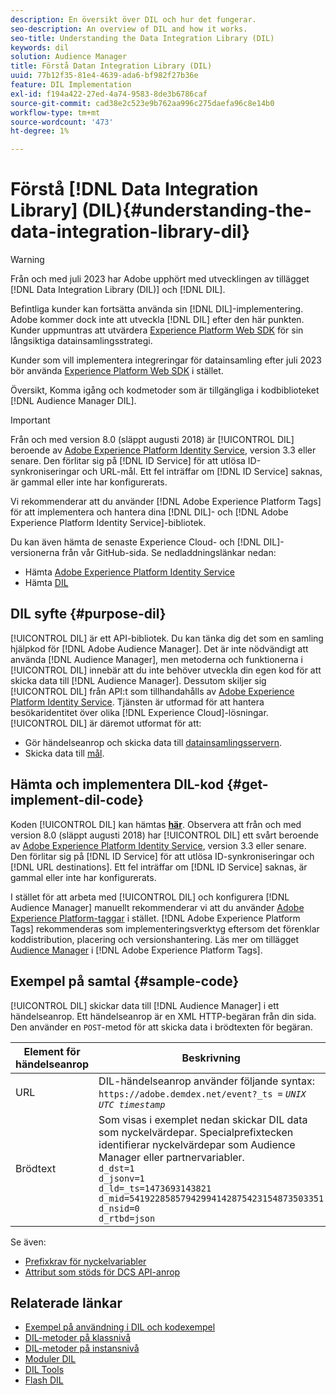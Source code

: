 ```yaml
---
description: En översikt över DIL och hur det fungerar.
seo-description: An overview of DIL and how it works.
seo-title: Understanding the Data Integration Library (DIL)
keywords: dil
solution: Audience Manager
title: Förstå Datan Integration Library (DIL)
uuid: 77b12f35-81e4-4639-ada6-bf982f27b36e
feature: DIL Implementation
exl-id: f194a422-27ed-4a74-9583-8de3b6786caf
source-git-commit: cad38e2c523e9b762aa996c275daefa96c8e14b0
workflow-type: tm+mt
source-wordcount: '473'
ht-degree: 1%

---
```


# Förstå [!DNL Data Integration Library] (DIL){#understanding-the-data-integration-library-dil}

>[!WARNING]
>
>Från och med juli 2023 har Adobe upphört med utvecklingen av tillägget [!DNL Data Integration Library (DIL)] och [!DNL DIL].
>
>Befintliga kunder kan fortsätta använda sin [!DNL DIL]-implementering. Adobe kommer dock inte att utveckla [!DNL DIL] efter den här punkten. Kunder uppmuntras att utvärdera [Experience Platform Web SDK](https://experienceleague.adobe.com/docs/experience-platform/edge/home.html?lang=en) för sin långsiktiga datainsamlingsstrategi.
>
>Kunder som vill implementera integreringar för datainsamling efter juli 2023 bör använda [Experience Platform Web SDK](https://experienceleague.adobe.com/docs/experience-platform/edge/home.html?lang=en) i stället.

Översikt, Komma igång och kodmetoder som är tillgängliga i kodbiblioteket [!DNL Audience Manager DIL].

>[!IMPORTANT]
>
>Från och med version 8.0 (släppt augusti 2018) är [!UICONTROL DIL] beroende av [Adobe Experience Platform Identity Service](https://experienceleague.adobe.com/docs/id-service/using/home.html), version 3.3 eller senare. Den förlitar sig på [!DNL ID Service] för att utlösa ID-synkroniseringar och URL-mål. Ett fel inträffar om [!DNL ID Service] saknas, är gammal eller inte har konfigurerats.
>
>Vi rekommenderar att du använder [!DNL Adobe Experience Platform Tags] för att implementera och hantera dina [!DNL DIL]- och [!DNL Adobe Experience Platform Identity Service]-bibliotek.

Du kan även hämta de senaste Experience Cloud- och [!DNL DIL]-versionerna från vår GitHub-sida. Se nedladdningslänkar nedan:

* Hämta [Adobe Experience Platform Identity Service](https://github.com/Adobe-Marketing-Cloud/id-service/releases)
* Hämta [DIL](https://github.com/Adobe-Marketing-Cloud/dil/releases)

## DIL syfte {#purpose-dil}

[!UICONTROL DIL] är ett API-bibliotek. Du kan tänka dig det som en samling hjälpkod för [!DNL Adobe Audience Manager]. Det är inte nödvändigt att använda [!DNL Audience Manager], men metoderna och funktionerna i [!UICONTROL DIL] innebär att du inte behöver utveckla din egen kod för att skicka data till [!DNL Audience Manager]. Dessutom skiljer sig [!UICONTROL DIL] från API:t som tillhandahålls av [Adobe Experience Platform Identity Service](https://experienceleague.adobe.com/docs/id-service/using/home.html). Tjänsten är utformad för att hantera besökaridentitet över olika [!DNL Experience Cloud]-lösningar. [!UICONTROL DIL] är däremot utformat för att:

* Gör händelseanrop och skicka data till [datainsamlingsservern](../reference/system-components/components-data-collection.md).
* Skicka data till [mål](../features/destinations/destinations.md).

## Hämta och implementera DIL-kod {#get-implement-dil-code}

Koden [!UICONTROL DIL] kan hämtas **[här](https://github.com/Adobe-Marketing-Cloud/dil/releases)**. Observera att från och med version 8.0 (släppt augusti 2018) har [!UICONTROL DIL] ett svårt beroende av [Adobe Experience Platform Identity Service](https://experienceleague.adobe.com/docs/id-service/using/home.html), version 3.3 eller senare. Den förlitar sig på [!DNL ID Service] för att utlösa ID-synkroniseringar och [!DNL URL destinations]. Ett fel inträffar om [!DNL ID Service] saknas, är gammal eller inte har konfigurerats.

I stället för att arbeta med [!UICONTROL DIL] och konfigurera [!DNL Audience Manager] manuellt rekommenderar vi att du använder [Adobe Experience Platform-taggar](https://experienceleague.adobe.com/docs/experience-platform/tags/home.html) i stället. [!DNL Adobe Experience Platform Tags] rekommenderas som implementeringsverktyg eftersom det förenklar koddistribution, placering och versionshantering. Läs mer om tillägget [Audience Manager](https://experienceleague.adobe.com/docs/experience-platform/tags/extensions/adobe/audience-manager/overview.html) i [!DNL Adobe Experience Platform Tags].

## Exempel på samtal {#sample-code}

[!UICONTROL DIL] skickar data till [!DNL Audience Manager] i ett händelseanrop. Ett händelseanrop är en XML HTTP-begäran från din sida. Den använder en `POST`-metod för att skicka data i brödtexten för begäran.

| Element för händelseanrop | Beskrivning |
|--- |--- |
| URL | DIL-händelseanrop använder följande syntax: `https://adobe.demdex.net/event?_ts =` *`UNIX UTC timestamp`* |
| Brödtext | Som visas i exemplet nedan skickar DIL data som nyckelvärdepar. Specialprefixtecken identifierar nyckelvärdepar som Audience Manager eller partnervariabler.<br>`d_dst=1`<br>`d_jsonv=1`<br>`d_ld=_ts=1473693143821`<br>`d_mid=54192285857942994142875423154873503351`<br>`d_nsid=0`<br>`d_rtbd=json`<br> |

Se även:
* [Prefixkrav för nyckelvariabler](../features/traits/trait-variable-prefixes.md)
* [Attribut som stöds för DCS API-anrop](../api/dcs-intro/dcs-api-reference/dcs-keys.md)

## Relaterade länkar

* [Exempel på användning i DIL och kodexempel](/help/using/dil/dil-use-cases.md)
* [DIL-metoder på klassnivå](/help/using/dil/dil-class-overview/dil-start.md)
* [DIL-metoder på instansnivå](/help/using/dil/dil-instance-methods.md)
* [Moduler DIL](/help/using/dil/dil-modules.md)
* [DIL Tools](/help/using/dil/dil-tools.md)
* [Flash DIL](/help/using/dil/dil-flash.md)
